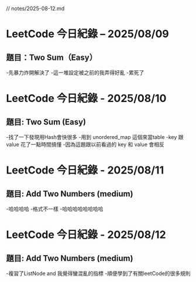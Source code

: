 // notes/2025-08-12.md

# LeetCode 今日紀錄 – 2025/08/09

## 題目：Two Sum（Easy）
-先暴力炸開解決了
-這一堆設定被之前的我弄得好亂
-累死了

# LeetCode 今日紀錄 - 2025/08/10

## 題目: Two Sum (Easy)
-找了一下發現用Hash會快很多
-用到 unordered_map 這個來當table
-key 跟 value 花了一點時間搞懂
-因為這題跟以前看過的 key 和 value 會相反

# LeetCode 今日紀錄 - 2025/08/11

## 題目: Add Two Numbers (medium)
-哈哈哈哈
-格式不一樣
-哈哈哈哈哈哈哈哈

# LeetCode 今日紀錄 - 2025/08/12

## 題目: Add Two Numbers (medium)
-複習了ListNode and 我覺得蠻混亂的指標
-順便學到了有關leetCode的很多規則
